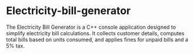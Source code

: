 # Electricity-bill-generator
The Electricity Bill Generator is a C++ console application designed to simplify electricity bill calculations. It collects customer details, computes total bills based on units consumed, and applies fines for unpaid bills and a 5% tax.
